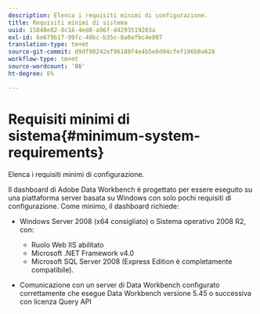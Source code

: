 ```yaml
---
description: Elenca i requisiti minimi di configurazione.
title: Requisiti minimi di sistema
uuid: 15848e82-8c16-4ed8-a96f-d4293519203a
exl-id: 6e679b17-99fc-40bc-b35c-0a0afbc4e807
translation-type: tm+mt
source-git-commit: d9df90242ef96188f4e4b5e6d04cfef196b0a628
workflow-type: tm+mt
source-wordcount: '86'
ht-degree: 6%

---
```


# Requisiti minimi di sistema{#minimum-system-requirements}

Elenca i requisiti minimi di configurazione.

Il dashboard di Adobe Data Workbench è progettato per essere eseguito su una piattaforma server basata su Windows con solo pochi requisiti di configurazione. Come minimo, il dashboard richiede:

* Windows Server 2008 (x64 consigliato) o Sistema operativo 2008 R2, con:

   * Ruolo Web IIS abilitato
   * Microsoft .NET Framework v4.0
   * Microsoft SQL Server 2008 (Express Edition è completamente compatibile).

* Comunicazione con un server di Data Workbench configurato correttamente che esegue Data Workbench versione 5.45 o successiva con licenza Query API
